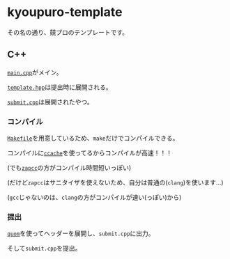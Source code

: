 # kyoupuro-template

その名の通り、竸プロのテンプレートです。

## C++

[`main.cpp`](https://github.com/taiton-k/kyoupuro-template/blob/main/c++/main.cpp)がメイン。

[`template.hpp`](https://github.com/taiton-k/kyoupuro-template/blob/main/c++/template.hpp)は提出時に展開される。

[`submit.cpp`](https://github.com/taiton-k/kyoupuro-template/blob/main/c++/submit.cpp)は展開されたやつ。

### コンパイル

[`Makefile`](https://github.com/taiton-k/kyoupuro-template/blob/main/c++/Makefile)を用意しているため、`make`だけでコンパイルできる。

コンパイルに[`ccache`](https://github.com/ccache/ccache)を使ってるからコンパイルが高速！！！

(でも[`zapcc`](https://github.com/yrnkrn/zapcc)の方がコンパイル時間短いっぽい)

(だけど`zapcc`はサニタイザを使えないため、自分は普通の(`clang`)を使います…)

(`gcc`じゃないのは、`clang`の方がコンパイルが速い(っぽい)から)

### 提出

[`quom`](https://github.com/Viatorus/quom)を使ってヘッダーを展開し、`submit.cpp`に出力。

そして`submit.cpp`を提出。
